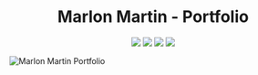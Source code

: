 <h1 align = "center">Marlon Martin - Portfolio</h1>

<div align = "center">
    <img src = "https://img.shields.io/badge/typescript-%23007ACC.svg?style=for-the-badge&logo=typescript&logoColor=white" />
    <img src = "https://img.shields.io/badge/Next-black?style=for-the-badge&logo=next.js&logoColor=white" />
    <img src = "https://img.shields.io/badge/tailwindcss-%2338B2AC.svg?style=for-the-badge&logo=tailwind-css&logoColor=white"/>
    <img src = "https://img.shields.io/badge/Framer-black?style=for-the-badge&logo=framer&logoColor=blue" />
</div>

![Marlon Martin  Portfolio](https://user-images.githubusercontent.com/106976520/228737702-4c2b2efe-5eb9-47d4-8014-d5a5b494dec9.png)
